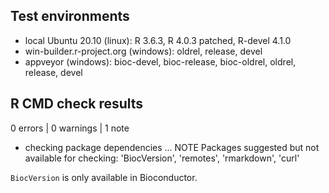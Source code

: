 ## Test environments
* local Ubuntu 20.10 (linux): R 3.6.3, R 4.0.3 patched, R-devel 4.1.0
* win-builder.r-project.org (windows): oldrel, release, devel
* appveyor (windows): bioc-devel, bioc-release, bioc-oldrel,
    oldrel, release, devel

## R CMD check results

0 errors | 0 warnings | 1 note

* checking package dependencies ... NOTE
Packages suggested but not available for checking:
  'BiocVersion', 'remotes', 'rmarkdown', 'curl'

`BiocVersion` is only available in Bioconductor.

